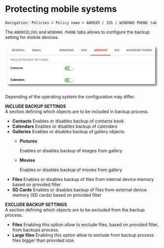 # Protecting mobile systems

```text
Navigation: Policies > Policy name > ANROID / IOS / WINDOWS PHONE tab
```

The `ANDROID`,`IOS` and `WINDOWS PHONE` tabs allows to configure the backup setting for mobile devices.

![](../../.gitbook/assets/policies_mobile_s%20%281%29.png)

Depending of the operating system the configuration may differ.

**INCLUDE BACKUP SETTINGS**  
A section defining which objects are to be included in backup process.

* **Contacts** Enables or disables backup of contacts book
* **Calendars** Enables or disables backup of calendars
* **Galleries** Enables or disables backup of gallery objects
  * **Pictures**

    Enables or disables backup of images from gallery

  * **Movies**

    Enables or disables backup of movies from gallery
* **Files** Enables or disables backup of files from internal device memory based on provided filter
* **SD Cards** Enables or disables backup of files from external device memory \(SD cards\) based on provided filter

**EXCLUDE BACKUP SETTINGS**  
A section defining which objects are to be excluded from the backup process.

* **Files** Enabling this option allow to exclude files, based on provided filter, from backups process.
* **Large files** Enabling this option allow to exclude from backup process files bigger than provided size.

